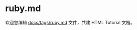 ruby.md
===

欢迎您编辑 <a target="__blank" href="https://github.com/jaywcjlove/html-tutorial/blob/master/docs/tags/ruby.md">docs/tags/ruby.md</a> 文件，共建 HTML Tutorial 文档。